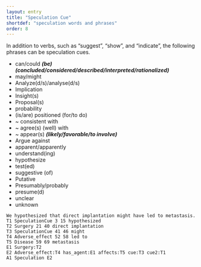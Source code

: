 ```yaml
---
layout: entry
title: "Speculation Cue"
shortdef: "speculation words and phrases"
order: 8
---
```


In addition to verbs, such as “suggest”, “show”, and “indicate”, the
following phrases can be speculation cues.

- can/could ***(be) (concluded/considered/described/interpreted/rationalized)***
- may/might
- Analyze(d/s)/analyse(d/s)
- Implication   
- Insight(s)
- Proposal(s)
- probability
- (is/are) positioned (for/to do)
- ~ consistent with
- ~ agree(s) (well) with
- ~ appear(s) ***(likely/favorable/to involve)***
- Argue against
- apparent/apparently
- understand(ing)
- hypothesize
- test(ed)
- suggestive (of)
- Putative
- Presumably/probably
- presume(d)
- unclear
- unknown


~~~ ann
We hypothesized that direct implantation might have led to metastasis.
T1 SpeculationCue 3 15 hypothesized
T2 Surgery 21 40 direct implantation
T3 SpeculationCue 41 46 might
T4 Adverse_effect 52 58 led to
T5 Disease 59 69 metastasis
E1 Surgery:T2 
E2 Adverse_effect:T4 has_agent:E1 affects:T5 cue:T3 cue2:T1 
A1 Speculation E2
~~~
